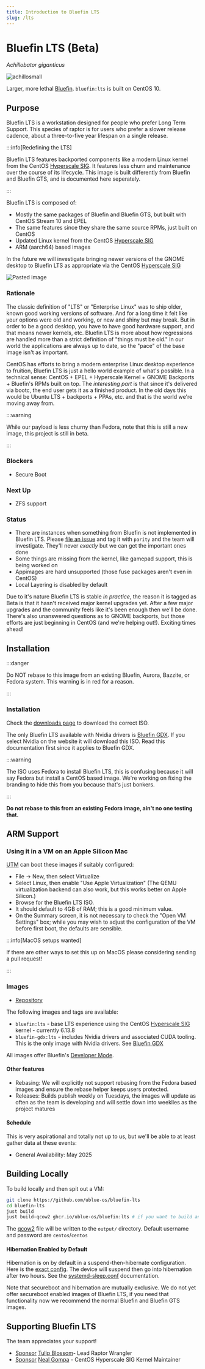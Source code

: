 ```yaml
---
title: Introduction to Bluefin LTS
slug: /lts
---
```


# Bluefin LTS (Beta)
*Achillobator giganticus*

![achillosmall](https://github.com/user-attachments/assets/b6945e80-34e4-44bb-8518-91ad31fed56d)


Larger, more lethal [Bluefin](https://projectbluefin.io). `bluefin:lts` is built on CentOS 10.

## Purpose

Bluefin LTS is a workstation designed for people who prefer Long Term Support. 
This species of raptor is for users who prefer a slower release cadence, about a three-to-five year lifespan on a single release.

:::info[Redefining the LTS]

Bluefin LTS features backported components like a modern Linux kernel from the CentOS [Hyperscale SIG](https://sigs.centos.org/hyperscale/). It features less churn and maintenance over the course of its lifecycle. This image is built differently from Bluefin and Bluefin GTS, and is documented here seperately.

::: 

Bluefin LTS is composed of:

- Mostly the same packages of Bluefin and Bluefin GTS, but built with CentOS Stream 10 and EPEL
- The same features since they share the same source RPMs, just built on CentOS
- Updated Linux kernel from the CentOS [Hyperscale SIG](https://sigs.centos.org/hyperscale/)
- ARM (aarch64) based images
  
In the future we will investigate bringing newer versions of the GNOME desktop to Bluefin LTS as appropriate via the CentOS [Hyperscale SIG](https://sigs.centos.org/hyperscale/)

![Pasted image](https://github.com/user-attachments/assets/3972ac0f-d37e-4e89-ae91-ff1eb76eabeb)

### Rationale

The classic definition of "LTS" or "Enterprise Linux" was to ship older, known good working versions of software. And for a long time it felt like your options were old and working, or new and shiny but may break. But in order to be a good desktop, you have to have good hardware support, and that means newer kernels, etc. Bluefin LTS is more about how regressions are handled more than a strict definition of "things must be old." In our world the applications are always up to date, so the "pace" of the base image isn't as important. 

CentOS has efforts to bring a modern enterprise Linux desktop experience to fruition, Bluefin LTS is just a hello world example of what's possible. In a technical sense: CentOS + EPEL + Hyperscale Kernel + GNOME Backports + Bluefin's RPMs built on top. The _interesting part_ is that since it's delivered via bootc, the end user gets it as a finished product. In the old days this would be Ubuntu LTS + backports + PPAs, etc. and that is the world we're moving away from. 

:::warning

While our payload is less churny than Fedora, note that this is still a new image, this project is still in beta.

:::

### Blockers

- Secure Boot

### Next Up 

- ZFS support

### Status

- There are instances when something from Bluefin is not implemented in Bluefin LTS. Please [file an issue](https://github.com/ublue-os/bluefin-lts/issues) and tag it with `parity` and the team will investigate. They'll never _exactly_ but we can get the important ones done
- Some things are missing from the kernel, like gamepad support, this is being worked on
- Appimages are hard unsupported (those fuse packages aren't even in CentOS)
- Local Layering is disabled by default

Due to it's nature Bluefin LTS is stable _in practice_, the reason it is tagged as Beta is that it hasn't received major kernel upgrades yet. After a few major upgrades and the community feels like it's been enough then we'll be done. There's also unanswered questions as to GNOME backports, but those efforts are just beginning in CentOS (and we're helping out!). Exciting times ahead!

## Installation

:::danger

Do NOT rebase to this image from an existing Bluefin, Aurora, Bazzite, or Fedora system. This warning is in red for a reason. 

:::

### Installation 

Check the [downloads page](./downloads.md) to download the correct ISO. 

The only Bluefin LTS available with Nvidia drivers is [Bluefin GDX](/gdx). If you select Nvidia on the website it will download this ISO. Read this documentation first since it applies to Bluefin GDX. 

:::warning

The ISO uses Fedora to install Bluefin LTS, this is confusing because it will say Fedora but install a CentOS based image. We're working on fixing the branding to hide this from you because that's just bonkers.

:::

**Do not rebase to this from an existing Fedora image, ain't no one testing that.**

## ARM Support

### Using it in a VM on an Apple Silicon Mac

[UTM](https://github.com/utmapp/UTM/) can boot these images if suitably configured:

*   File → New, then select Virtualize
*   Select Linux, then enable "Use Apple Virtualization" (The QEMU virtualization backend can also work, but this works better on Apple Silicon.)
*   Browse for the Bluefin LTS ISO.
*   It should default to 4GB of RAM; this is a good minimum value.
*   On the Summary screen, it is not necessary to check the "Open VM Settings" box; while you may wish to adjust the configuration of the VM before first boot, the defaults are sensible.

:::info[MacOS setups wanted]

If there are other ways to set this up on MacOS please considering sending a pull request!

:::

### Images

- [Repository](https://github.com/ublue-os/bluefin-lts)

The following images and tags are available:

- `bluefin:lts` - base LTS experience using the CentOS [Hyperscale SIG](https://sigs.centos.org/hyperscale/) kernel - currently 6.13.8
- `bluefin-gdx:lts` - includes Nvidia drivers and associated CUDA tooling. This is the only image with Nvidia drivers. See [Bluefin GDX](/gdx)

All images offer Bluefin's [Developer Mode](/bluefin-dx).
  
#### Other features

- Rebasing: We will explicitly not support rebasing from the Fedora based images and ensure the rebase helper keeps users protected.
- Releases: Builds publish weekly on Tuesdays, the images will update as often as the team is developing and will settle down into weeklies as the project matures

#### Schedule

This is very aspirational and totally not up to us, but we'll be able to at least gather data at these events: 

- General Availability: May 2025


## Building Locally 

To build locally and then spit out a VM: 

```bash
git clone https://github.com/ublue-os/bluefin-lts
cd bluefin-lts
just build
just build-qcow2 ghcr.io/ublue-os/bluefin:lts # if you want to build an ISO just change qcow2 to iso instead
```

The [qcow2](https://qemu-project.gitlab.io/qemu/system/images.html) file will be written to the `output/` directory. Default username and password are `centos`/`centos`

#### Hibernation Enabled by Default

Hibernation is on by default in a suspend-then-hibernate configuration. Here is the [exact config](https://github.com/ublue-os/bluefin-lts/blob/c0c8e2166cb5d0c4dd511ab3f677450c2cf8de0c/build_scripts/40-services.sh#L6). The device will suspend then go into hibernation after two hours. See the [systemd-sleep.conf](https://www.freedesktop.org/software/systemd/man/latest/systemd-sleep.conf.html) documentation.

Note that secureboot and hibernation are mutually exclusive. We do not yet offer secureboot enabled images of Bluefin LTS, if you need that functionality now we recommend the normal Bluefin and Bluefin GTS images.  

## Supporting Bluefin LTS

The team appreciates your support!

- <a class="github-button" href="https://github.com/sponsors/tulilirockz" data-color-scheme="no-preference: light; light: light; dark: dark;" data-icon="octicon-heart" data-size="large" aria-label="Sponsor tulilirockz">Sponsor</a> [Tulip Blossom](https://github.com/tulilirockz)- Lead Raptor Wrangler
- <a class="github-button" href="https://github.com/sponsors/Conan-Kudo" data-color-scheme="no-preference: light; light: light; dark: dark;" data-icon="octicon-heart" data-size="large" aria-label="Sponsor Neal Gompa">Sponsor</a> [Neal Gompa](https://github.com/sponsors/Conan-Kudo) - CentOS Hyperscale SIG Kernel Maintainer
